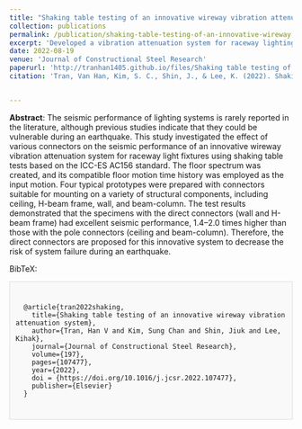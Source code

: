 ```yaml
---
title: "Shaking table testing of an innovative wireway vibration attenuation system"
collection: publications
permalink: /publication/shaking-table-testing-of-an-innovative-wireway
excerpt: 'Developed a vibration attenuation system for raceway lighting, integrating a pulley friction damper to enhance earthquake survivability.'
date: 2022-08-19
venue: 'Journal of Constructional Steel Research'
paperurl: 'http://tranhan1405.github.io/files/Shaking table testing of an innovative wireway vibration attenuation system.pdf'
citation: 'Tran, Van Han, Kim, S. C., Shin, J., & Lee, K. (2022). Shaking table testing of an innovative wireway vibration attenuation system. Journal of Constructional Steel Research, 197, 107477.'


---
```



**Abstract**: The seismic performance of lighting systems is rarely reported in the literature, although previous studies indicate that they could be vulnerable during an earthquake. This study investigated the effect of various connectors on the seismic performance of an innovative wireway vibration attenuation system for raceway light fixtures using shaking table tests based on the ICC-ES AC156 standard. The floor spectrum was created, and its compatible floor motion time history was employed as the input motion. Four typical prototypes were prepared with connectors suitable for mounting on a variety of structural components, including ceiling, H-beam frame, wall, and beam-column. The test results demonstrated that the specimens with the direct connectors (wall and H-beam frame) had excellent seismic performance, 1.4–2.0 times higher than those with the pole connectors (ceiling and beam-column). Therefore, the direct connectors are proposed for this innovative system to decrease the risk of system failure during an earthquake.

BibTeX: 
  <div style="border: 1px solid #ddd; padding: 10px; background-color: #f9f9f9;">
  <pre><code>
  @article{tran2022shaking,
    title={Shaking table testing of an innovative wireway vibration attenuation system},
    author={Tran, Han V and Kim, Sung Chan and Shin, Jiuk and Lee, Kihak},
    journal={Journal of Constructional Steel Research},
    volume={197},
    pages={107477},
    year={2022},
    doi = {https://doi.org/10.1016/j.jcsr.2022.107477},
    publisher={Elsevier}
  }
  </code></pre>
  </div>
